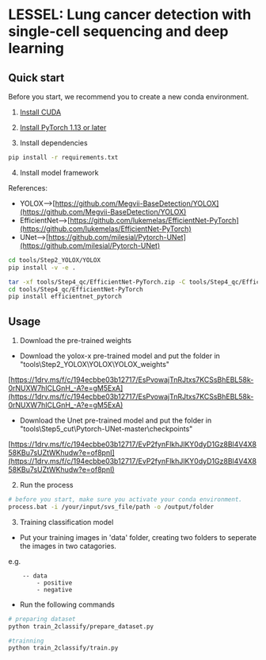 # LESSEL: Lung cancer detection with single-cell sequencing and deep learning

## Quick start

Before you start, we recommend you to create a new conda environment. 

1. [Install CUDA](https://developer.nvidia.com/cuda-downloads)

2. [Install PyTorch 1.13 or later](https://pytorch.org/get-started/locally/)

3. Install dependencies
```bash
pip install -r requirements.txt
```

4. Install model framework

References:
- YOLOX-->[https://github.com/Megvii-BaseDetection/YOLOX](https://github.com/Megvii-BaseDetection/YOLOX)
- EfficientNet-->[https://github.com/lukemelas/EfficientNet-PyTorch](https://github.com/lukemelas/EfficientNet-PyTorch)
- UNet-->[https://github.com/milesial/Pytorch-UNet](https://github.com/milesial/Pytorch-UNet)

```bash
cd tools/Step2_YOLOX/YOLOX
pip install -v -e .

tar -xf tools/Step4_qc/EfficientNet-PyTorch.zip -C tools/Step4_qc/EfficientNet-PyTorch
cd tools/Step4_qc/EfficientNet-PyTorch
pip install efficientnet_pytorch
```

## Usage

1. Download the pre-trained weights

- Download the yolox-x pre-trained model and put the folder in "tools\Step2_YOLOX\YOLOX\YOLOX_weights"

[https://1drv.ms/f/c/194ecbbe03b12717/EsPvowajTnRJtxs7KCSsBhEBL58k-0rNUXW7hICLGnH_-A?e=gM5ExA](https://1drv.ms/f/c/194ecbbe03b12717/EsPvowajTnRJtxs7KCSsBhEBL58k-0rNUXW7hICLGnH_-A?e=gM5ExA)


- Download the Unet pre-trained model and put the folder in "tools\Step5_cut\Pytorch-UNet-master\checkpoints"

[https://1drv.ms/f/c/194ecbbe03b12717/EvP2fynFlkhJlKY0dyD1Gz8Bl4V4X858KBu7sUZtWKhudw?e=of8pnI](https://1drv.ms/f/c/194ecbbe03b12717/EvP2fynFlkhJlKY0dyD1Gz8Bl4V4X858KBu7sUZtWKhudw?e=of8pnI)

2. Run the process

```bash
# before you start, make sure you activate your conda environment.
process.bat -i /your/input/svs_file/path -o /output/folder 
```

3. Training classification model

- Put your training images in 'data' folder, creating two folders to seperate the images in two catagories.

e.g. 
```  
    -- data   
        - positive   
        - negative   
```

- Run the following commands 
```bash
# preparing dataset
python train_2classify/prepare_dataset.py

#trainning
python train_2classify/train.py
```


